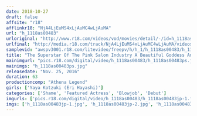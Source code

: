 ```yaml
---
date: 2018-10-27
draft: false
affsite: "r18"
afflinkr18: "NjA4LjEuMS4xLjAuMC4wLjAuMA"
url: "h_1118as00483"
urloriginal: "http://www.r18.com/videos/vod/movies/detail/-/id=h_1118as00483"
urlfinal: "http://media.r18.com/track/NjA4LjEuMS4xLjAuMC4wLjAuMA/videos/vod/movies/detail/-/id=h_1118as00483"
samplevid: "awspv3001.r18.com/litevideo/freepv/h/h_1/h_1118as00483/h_1118as00483_dmb_s.mp4"
title: "The Superstar Of The Pink Salon Industry A Beautiful Goddess And Her Luscious Lips Emerge Onto The AV World Minami Hoshino"
mainimgurl: "pics.r18.com/digital/video/h_1118as00483/h_1118as00483ps.jpg"
mainimgs: "h_1118as00483ps.jpg"
releasedate: "Nov. 25, 2016"
duration: 63
productioncomp: "Athena Legend"
girls: ['Yaya Kotzuki (Eri Hayashi)']
categories: ['Shame', 'Featured Actress', 'Blowjob', 'Debut']
imgurls: ['pics.r18.com/digital/video/h_1118as00483/h_1118as00483jp-1.jpg', 'pics.r18.com/digital/video/h_1118as00483/h_1118as00483jp-2.jpg', 'pics.r18.com/digital/video/h_1118as00483/h_1118as00483jp-3.jpg', 'pics.r18.com/digital/video/h_1118as00483/h_1118as00483jp-4.jpg', 'pics.r18.com/digital/video/h_1118as00483/h_1118as00483jp-5.jpg', 'pics.r18.com/digital/video/h_1118as00483/h_1118as00483jp-6.jpg', 'pics.r18.com/digital/video/h_1118as00483/h_1118as00483jp-7.jpg', 'pics.r18.com/digital/video/h_1118as00483/h_1118as00483jp-8.jpg', 'pics.r18.com/digital/video/h_1118as00483/h_1118as00483jp-9.jpg', 'pics.r18.com/digital/video/h_1118as00483/h_1118as00483jp-10.jpg', 'pics.r18.com/digital/video/h_1118as00483/h_1118as00483jp-11.jpg', 'pics.r18.com/digital/video/h_1118as00483/h_1118as00483jp-12.jpg', 'pics.r18.com/digital/video/h_1118as00483/h_1118as00483jp-13.jpg', 'pics.r18.com/digital/video/h_1118as00483/h_1118as00483jp-14.jpg', 'pics.r18.com/digital/video/h_1118as00483/h_1118as00483jp-15.jpg', 'pics.r18.com/digital/video/h_1118as00483/h_1118as00483jp-16.jpg', 'pics.r18.com/digital/video/h_1118as00483/h_1118as00483jp-17.jpg', 'pics.r18.com/digital/video/h_1118as00483/h_1118as00483jp-18.jpg', 'pics.r18.com/digital/video/h_1118as00483/h_1118as00483jp-19.jpg', 'pics.r18.com/digital/video/h_1118as00483/h_1118as00483jp-20.jpg']
imgs: ['h_1118as00483jp-1.jpg', 'h_1118as00483jp-2.jpg', 'h_1118as00483jp-3.jpg', 'h_1118as00483jp-4.jpg', 'h_1118as00483jp-5.jpg', 'h_1118as00483jp-6.jpg', 'h_1118as00483jp-7.jpg', 'h_1118as00483jp-8.jpg', 'h_1118as00483jp-9.jpg', 'h_1118as00483jp-10.jpg', 'h_1118as00483jp-11.jpg', 'h_1118as00483jp-12.jpg', 'h_1118as00483jp-13.jpg', 'h_1118as00483jp-14.jpg', 'h_1118as00483jp-15.jpg', 'h_1118as00483jp-16.jpg', 'h_1118as00483jp-17.jpg', 'h_1118as00483jp-18.jpg', 'h_1118as00483jp-19.jpg', 'h_1118as00483jp-20.jpg']
---
```

